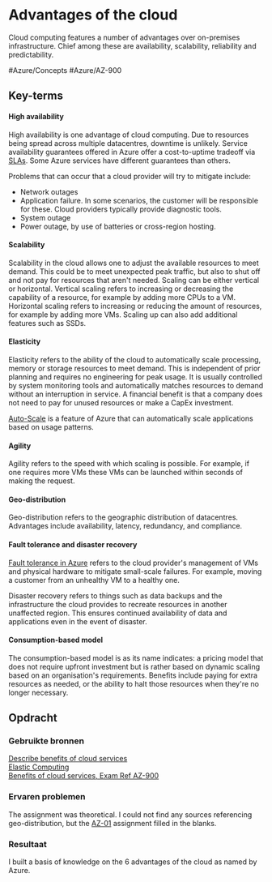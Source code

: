 # Advantages of the cloud
Cloud computing features a number of advantages over on-premises infrastructure. Chief among these are availability, scalability, reliability and predictability.

#Azure/Concepts #Azure/AZ-900
## Key-terms
#### High availability
High availability is one advantage of cloud computing. Due to resources being spread across multiple datacentres, downtime is unlikely. Service availability guarantees offered in Azure offer a cost-to-uptime tradeoff via [SLAs](https://learn.microsoft.com/en-us/training/modules/describe-benefits-use-cloud-services/2-high-availability-scalability-cloud). Some Azure services have different guarantees than others.

Problems that can occur that a cloud provider will try to mitigate include:
* Network outages
* Application failure. In some scenarios, the customer will be responsible for these. Cloud providers typically provide diagnostic tools.
* System outage
* Power outage, by use of batteries or cross-region hosting.

#### Scalability
Scalability in the cloud allows one to adjust the available resources to meet demand. This could be to meet unexpected peak traffic, but also to shut off and not pay for resources that aren't needed. Scaling can be either vertical or horizontal. Vertical scaling refers to increasing or decreasing the capability of a resource, for example by adding more CPUs to a VM. Horizontal scaling refers to increasing or reducing the amount of resources, for example by adding more VMs. Scaling up can also add additional features such as SSDs.

#### Elasticity
Elasticity refers to the ability of the cloud to automatically scale processing, memory or storage resources to meet demand. This is independent of prior planning and requires no engineering for peak usage. It is usually controlled by system monitoring tools and automatically matches resources to demand without an interruption in service. A financial benefit is that a company does not need to pay for unused resources or make a CapEx investment.

[Auto-Scale](https://learn.microsoft.com/en-us/azure/architecture/best-practices/auto-scaling) is a feature of Azure that can automatically scale applications based on usage patterns.

#### Agility
Agility refers to the speed with which scaling is possible. For example, if one requires more VMs these VMs can be launched within seconds of making the request. 

#### Geo-distribution
Geo-distribution refers to the geographic distribution of datacentres. Advantages include availability, latency, redundancy, and compliance.

#### Fault tolerance and disaster recovery
[Fault tolerance in Azure](https://learn.microsoft.com/en-us/archive/msdn-magazine/2015/september/microsoft-azure-fault-tolerance-pitfalls-and-resolutions-in-the-cloud) refers to the cloud provider's management of VMs and physical hardware to mitigate small-scale failures. For example, moving a customer from an unhealthy VM to a healthy one.

Disaster recovery refers to things such as data backups and the infrastructure the cloud provides to recreate resources in another unaffected region. This ensures continued availability of data and applications even in the event of disaster. 

#### Consumption-based model
The consumption-based model is as its name indicates: a pricing model that does not require upfront investment but is rather based on dynamic scaling based on an organisation's requirements. Benefits include paying for extra resources as needed, or the ability to halt those resources when they're no longer necessary.

## Opdracht
### Gebruikte bronnen
[Describe benefits of cloud services](https://learn.microsoft.com/en-us/training/modules/describe-benefits-use-cloud-services/)  
[Elastic Computing](https://azure.microsoft.com/en-us/resources/cloud-computing-dictionary/what-is-elastic-computing)  
[Benefits of cloud services, Exam Ref AZ-900](https://www.microsoftpressstore.com/articles/article.aspx?p=2979073)  

### Ervaren problemen
The assignment was theoretical. I could not find any sources referencing geo-distribution, but the [AZ-01](AZ-01_globalInfrastructure) assignment filled in the blanks.

### Resultaat
I built a basis of knowledge on the 6 advantages of the cloud as named by Azure.
